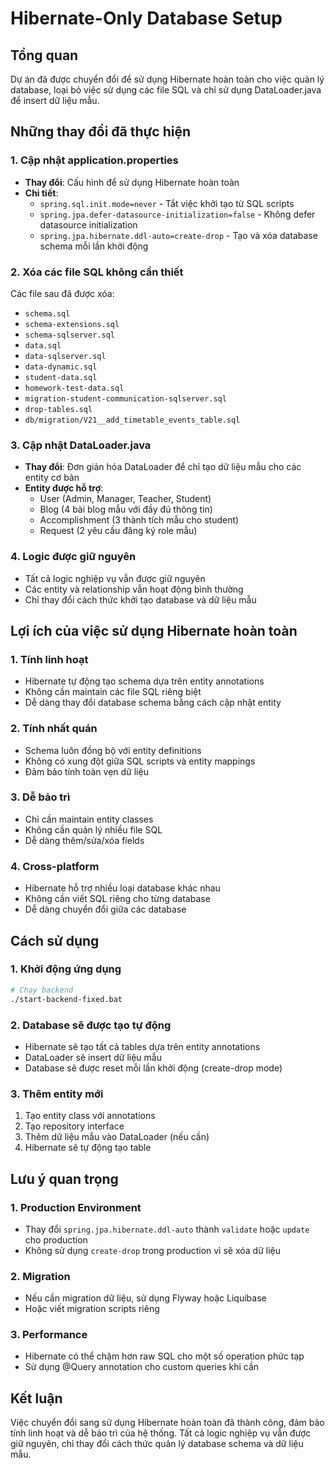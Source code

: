 # Hibernate-Only Database Setup

## Tổng quan
Dự án đã được chuyển đổi để sử dụng Hibernate hoàn toàn cho việc quản lý database, loại bỏ việc sử dụng các file SQL và chỉ sử dụng DataLoader.java để insert dữ liệu mẫu.

## Những thay đổi đã thực hiện

### 1. Cập nhật application.properties
- **Thay đổi**: Cấu hình để sử dụng Hibernate hoàn toàn
- **Chi tiết**:
  - `spring.sql.init.mode=never` - Tắt việc khởi tạo từ SQL scripts
  - `spring.jpa.defer-datasource-initialization=false` - Không defer datasource initialization
  - `spring.jpa.hibernate.ddl-auto=create-drop` - Tạo và xóa database schema mỗi lần khởi động

### 2. Xóa các file SQL không cần thiết
Các file sau đã được xóa:
- `schema.sql`
- `schema-extensions.sql`
- `schema-sqlserver.sql`
- `data.sql`
- `data-sqlserver.sql`
- `data-dynamic.sql`
- `student-data.sql`
- `homework-test-data.sql`
- `migration-student-communication-sqlserver.sql`
- `drop-tables.sql`
- `db/migration/V21__add_timetable_events_table.sql`

### 3. Cập nhật DataLoader.java
- **Thay đổi**: Đơn giản hóa DataLoader để chỉ tạo dữ liệu mẫu cho các entity cơ bản
- **Entity được hỗ trợ**:
  - User (Admin, Manager, Teacher, Student)
  - Blog (4 bài blog mẫu với đầy đủ thông tin)
  - Accomplishment (3 thành tích mẫu cho student)
  - Request (2 yêu cầu đăng ký role mẫu)

### 4. Logic được giữ nguyên
- Tất cả logic nghiệp vụ vẫn được giữ nguyên
- Các entity và relationship vẫn hoạt động bình thường
- Chỉ thay đổi cách thức khởi tạo database và dữ liệu mẫu

## Lợi ích của việc sử dụng Hibernate hoàn toàn

### 1. Tính linh hoạt
- Hibernate tự động tạo schema dựa trên entity annotations
- Không cần maintain các file SQL riêng biệt
- Dễ dàng thay đổi database schema bằng cách cập nhật entity

### 2. Tính nhất quán
- Schema luôn đồng bộ với entity definitions
- Không có xung đột giữa SQL scripts và entity mappings
- Đảm bảo tính toàn vẹn dữ liệu

### 3. Dễ bảo trì
- Chỉ cần maintain entity classes
- Không cần quản lý nhiều file SQL
- Dễ dàng thêm/sửa/xóa fields

### 4. Cross-platform
- Hibernate hỗ trợ nhiều loại database khác nhau
- Không cần viết SQL riêng cho từng database
- Dễ dàng chuyển đổi giữa các database

## Cách sử dụng

### 1. Khởi động ứng dụng
```bash
# Chạy backend
./start-backend-fixed.bat
```

### 2. Database sẽ được tạo tự động
- Hibernate sẽ tạo tất cả tables dựa trên entity annotations
- DataLoader sẽ insert dữ liệu mẫu
- Database sẽ được reset mỗi lần khởi động (create-drop mode)

### 3. Thêm entity mới
1. Tạo entity class với annotations
2. Tạo repository interface
3. Thêm dữ liệu mẫu vào DataLoader (nếu cần)
4. Hibernate sẽ tự động tạo table

## Lưu ý quan trọng

### 1. Production Environment
- Thay đổi `spring.jpa.hibernate.ddl-auto` thành `validate` hoặc `update` cho production
- Không sử dụng `create-drop` trong production vì sẽ xóa dữ liệu

### 2. Migration
- Nếu cần migration dữ liệu, sử dụng Flyway hoặc Liquibase
- Hoặc viết migration scripts riêng

### 3. Performance
- Hibernate có thể chậm hơn raw SQL cho một số operation phức tạp
- Sử dụng @Query annotation cho custom queries khi cần

## Kết luận
Việc chuyển đổi sang sử dụng Hibernate hoàn toàn đã thành công, đảm bảo tính linh hoạt và dễ bảo trì của hệ thống. Tất cả logic nghiệp vụ vẫn được giữ nguyên, chỉ thay đổi cách thức quản lý database schema và dữ liệu mẫu. 
